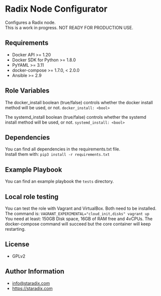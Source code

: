 Radix Node Configurator
=========

Configures a Radix node.  
This is a work in progress. NOT READY FOR PRODUCTION USE.

Requirements
------------

* Docker API >= 1.20
* Docker SDK for Python >= 1.8.0
* PyYAML >= 3.11
* docker-compose >= 1.7.0, < 2.0.0
* Ansible >= 2.9

Role Variables
--------------

The docker_install boolean (true/false) controls whether the docker install method will be used, or not.
`docker_install: <bool>`

The systemd_install boolean (true/false) controls whether the systemd install method will be used, or not.
`systemd_install: <bool>`

Dependencies
------------
You can find all dependencies in the requirements.txt file.  
Install them with: `pip3 install -r requirements.txt`

Example Playbook
----------------
You can find an example playbook the `tests` directory.  


Local role testing
-------
You can test the role with Vagrant and VirtualBox. Both need to be installed.  
The command is: `VAGRANT_EXPERIMENTAL="cloud_init,disks" vagrant up`  
You need at least: 150GB Disk space, 16GB of RAM free and 4vCPUs.
The docker-compose command will succeed but the core container will keep restarting.

License
-------

* GPLv2

Author Information
------------------

* info@staradix.com
* https://staradix.com
